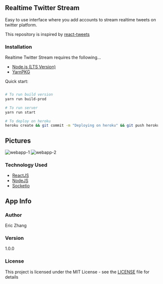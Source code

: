 ## Realtime Twitter Stream

Easy to use interface where you add accounts to stream realtime tweets on twitter platform.

This repository is inspired by [react-tweets](https://github.com/scotch-io/react-tweets)

### Installation

Realtime Twitter Stream requires the following...

- [Node.js (LTS Version)](http://nodejs.org/)
- [YarnPKG](https://yarnpkg.com/lang/en/docs/install/#windows-stable)

Quick start:

```bash

# To run build version
yarn run build-prod

# To run server
yarn run start

# To deploy on heroku
heroku create && git commit -m "Deploying on heroku" && git push heroku master

```

## Pictures

![webapp-1](https://i.imgur.com/rFyzVVL.png)
![webapp-2](https://i.imgur.com/OGTDRos.png)

### Technology Used

- [ReactJS](https://reactjs.org/)
- [NodeJS](https://nodejs.org/en/)
- [Socketio](https://socket.io/)

## App Info

### Author

Eric Zhang

### Version

1.0.0

### License

This project is licensed under the MIT License - see the [LICENSE](LICENSE) file for details
